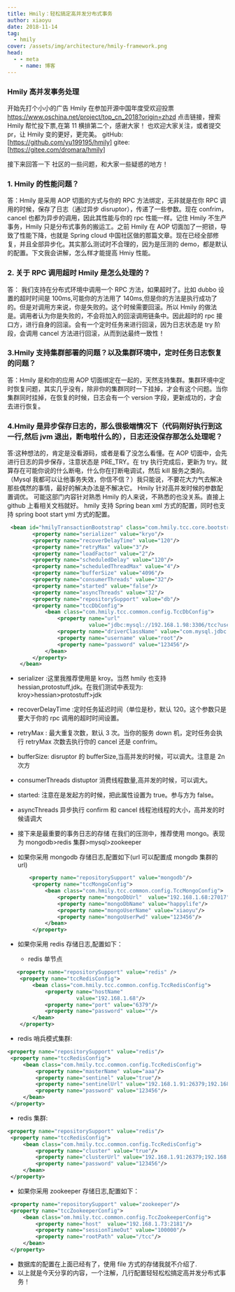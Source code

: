 ```yaml
---
title: Hmily：轻松搞定高并发分布式事务
author: xiaoyu
date: 2018-11-14
tag:
  - hmily
cover: /assets/img/architecture/hmily-framework.png
head:
  - - meta
    - name: 博客
---
```


### Hmily 高并发事务处理

开始先打个小小的广告
Hmily 在参加开源中国年度受欢迎投票 https://www.oschina.net/project/top_cn_2018?origin=zhzd 点击链接，搜索 Hmily 帮忙投下票,在第 11 横排第二个，感谢大家！
也欢迎大家关注，或者提交 pr，让 Hmily 变的更好，更完美。
gitHub: [https://github.com/yu199195/hmily]
gitee: [https://gitee.com/dromara/hmily]

接下来回答一下 社区的一些问题，和大家一些疑惑的地方！

### 1. Hmily 的性能问题？

答：Hmily 是采用 AOP 切面的方式与你的 RPC 方法绑定，无非就是在你 RPC 调用的时候，保存了日志（通过异步 disruptor），传递了一些参数。现在 confrim，cancel 也都为异步的调用，因此其性能与你的 rpc 性能一样。记住 Hmily 不生产事务，Hmily 只是分布式事务的搬运工。之前 Hmily 在 AOP 切面加了一把锁，导致了性能下降，也就是 Spring cloud 中国社区做的那篇文章。现在已经全部修复，并且全部异步化。其实那么测试时不合理的，因为是压测的 demo，都是默认的配置。下文我会讲解，怎么样才能提高 Hmiy 性能。

### 2. 关于 RPC 调用超时 Hmily 是怎么处理的？

答： 我们支持在分布式环境中调用一个 RPC 方法，如果超时了。比如 dubbo 设置的超时时间是 100ms,可能你的方法用了 140ms,但是你的方法是执行成功了的。但是对调用方来说，你是失败的。这个时候需要回滚。所以 Hmily 的做法是。调用者认为你是失败的，不会将加入的回滚调用链条中。因此超时的 rpc 接口方，进行自身的回滚。会有一个定时任务来进行回滚，因为日志状态是 try 阶段，会调用 cancel 方法进行回滚，从而到达最终一致性！

### 3.Hmily 支持集群部署的问题？以及集群环境中，定时任务日志恢复的问题？

答：Hmily 是和你的应用 AOP 切面绑定在一起的，天然支持集群。集群环境中定时恢复问题，其实几乎没有，除非你的集群同时一下挂掉，才会有这个问题。当你集群同时挂掉，在恢复的时候，日志会有一个 version 字段，更新成功的，才会去进行恢复。

### 4.Hmily 是异步保存日志的，那么很极端情况下（代码刚好执行到这一行,然后 jvm 退出，断电啦什么的），日志还没保存那怎么处理呢？

答:这种想法的，肯定是没看源码，或者是看了没怎么看懂。在 AOP 切面中，会先进行日志的异步保存，注意状态是 PRE_TRY。在 try 执行完成后，更新为 try。就算存在可能你说的什么断电，什么你在打断电调试，然后 kill 服务之类的。（Mysql 我都可以让他事务失效，你信不信？）我只能说，不要花大力气去解决那些偶然的事情，最好的解决办法是不解决它。
Hmily 针对高并发时候的参数配置调优。
可能这部门内容针对熟悉 Hmily 的人来说，不熟悉的也没关系。直接上 github 上看相关文档就好。
hmily 支持 Spring bean xml 方式的配置，同时也支持 spring boot start yml 方式的配置。

```xml
 <bean id="hmilyTransactionBootstrap" class="com.hmily.tcc.core.bootstrap.HmilyTransactionBootstrap">
        <property name="serializer" value="kryo"/>
        <property name="recoverDelayTime" value="120"/>
        <property name="retryMax" value="3"/>
        <property name="loadFactor" value="2"/>
        <property name="scheduledDelay" value="120"/>
        <property name="scheduledThreadMax" value="4"/>
        <property name="bufferSize" value="4096"/>
        <property name="consumerThreads" value="32"/>
        <property name="started" value="false"/>
        <property name="asyncThreads" value="32"/>
        <property name="repositorySupport" value="db"/>
        <property name="tccDbConfig">
            <bean class="com.hmily.tcc.common.config.TccDbConfig">
                <property name="url"
                          value="jdbc:mysql://192.168.1.98:3306/tcc?useUnicode=true&amp;characterEncoding=utf8"/>
                <property name="driverClassName" value="com.mysql.jdbc.Driver"/>
                <property name="username" value="root"/>
                <property name="password" value="123456"/>
            </bean>
        </property>
    </bean>
```

- serializer :这里我推荐使用是 kroy。当然 hmily 也支持 hessian,protostuff,jdk。在我们测试中表现为:
  kroy>hessian>protostuff>jdk

- recoverDelayTime :定时任务延迟时间（单位是秒，默认 120。这个参数只是要大于你的 rpc 调用的超时时间设置。

- retryMax : 最大重复次数，默认 3 次。当你的服务 down 机，定时任务会执行 retryMax 次数去执行你的 cancel 还是 confrim。

- bufferSize: disruptor 的 bufferSize,当高并发的时候，可以调大。注意是 2n 次方

- consumerThreads distuptor 消费线程数量,高并发的时候，可以调大。

- started: 注意在是发起方的时候，把此属性设置为 true。参与方为 false。

- asyncThreads 异步执行 confirm 和 cancel 线程池线程的大小，高并发的时候请调大

- 接下来是最重要的事务日志的存储 在我们的压测中，推荐使用 mongo。表现为 mongodb>redis 集群>mysql>zookeeper

- 如果你采用 mongodb 存储日志,配置如下(url 可以配置成 mongdb 集群的 url)

```xml
       <property name="repositorySupport" value="mongodb"/>
        <property name="tccMongoConfig">
            <bean class="com.hmily.tcc.common.config.TccMongoConfig">
                <property name="mongoDbUrl"  value="192.168.1.68:27017"/>
                <property name="mongoDbName" value="happylife"/>
                <property name="mongoUserName" value="xiaoyu"/>
                <property name="mongoUserPwd" value="123456"/>
            </bean>
        </property>
```

- 如果你采用 redis 存储日志,配置如下：

  - redis 单节点

```xml
   <property name="repositorySupport" value="redis" />
    <property name="tccRedisConfig">
        <bean class="com.hmily.tcc.common.config.TccRedisConfig">
            <property name="hostName"
                      value="192.168.1.68"/>
            <property name="port" value="6379"/>
            <property name="password" value=""/>
        </bean>
    </property>
```

- redis 哨兵模式集群:

```xml
<property name="repositorySupport" value="redis"/>
 <property name="tccRedisConfig">
     <bean class="com.hmily.tcc.common.config.TccRedisConfig">
         <property name="masterName" value="aaa"/>
         <property name="sentinel" value="true"/>
         <property name="sentinelUrl" value="192.168.1.91:26379;192.168.1.92:26379;192.168.1.93:26379"/>
         <property name="password" value="123456"/>
     </bean>
 </property>
```

- redis 集群:

```xml
<property name="repositorySupport" value="redis"/>
 <property name="tccRedisConfig">
     <bean class="com.hmily.tcc.common.config.TccRedisConfig">
         <property name="cluster" value="true"/>
         <property name="clusterUrl" value="192.168.1.91:26379;192.168.1.92:26379;192.168.1.93:26379"/>
         <property name="password" value="123456"/>
     </bean>
 </property>
```

- 如果你采用 zookeeper 存储日志,配置如下：

```xml
 <property name="repositorySupport" value="zookeeper"/>
 <property name="tccZookeeperConfig">
     <bean class="om.hmily.tcc.common.config.TccZookeeperConfig">
         <property name="host"  value="192.168.1.73:2181"/>
         <property name="sessionTimeOut" value="100000"/>
         <property name="rootPath" value="/tcc"/>
     </bean>
 </property>
```

- 数据库的配置在上面已经有了，使用 file 方式的存储我就不介绍了.
- 以上就是今天分享的内容，一个注解，几行配置轻轻松松搞定高并发分布式事务！
